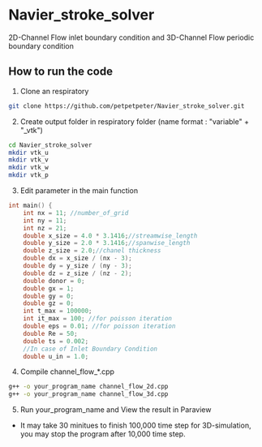 # Navier_stroke_solver
2D-Channel Flow inlet boundary condition and 3D-Channel Flow periodic boundary condition
## How to run the code
1. Clone an respiratory
```bash
git clone https://github.com/petpetpeter/Navier_stroke_solver.git
```
2. Create output folder in respiratory folder (name format : "variable" + "_vtk")
```bash
cd Navier_stroke_solver
mkdir vtk_u
mkdir vtk_v
mkdir vtk_w
mkdir vtk_p
```
3. Edit parameter in the main function
```c++
int main() {
    int nx = 11; //number_of_grid
    int ny = 11; 
    int nz = 21; 
    double x_size = 4.0 * 3.1416;//streamwise_length
    double y_size = 2.0 * 3.1416;//spanwise_length
    double z_size = 2.0;//chanel thickness
    double dx = x_size / (nx - 3);
    double dy = y_size / (ny - 3);
    double dz = z_size / (nz - 2);
    double donor = 0;
    double gx = 1;
    double gy = 0;
    double gz = 0;
    int t_max = 100000;
    int it_max = 100; //for poisson iteration
    double eps = 0.01; //for poisson iteration
    double Re = 50;
    double ts = 0.002;
    //In case of Inlet Boundary Condition
    double u_in = 1.0;
```
4. Compile channel_flow_*.cpp
```bash
g++ -o your_program_name channel_flow_2d.cpp
g++ -o your_program_name channel_flow_3d.cpp
```
5. Run your_program_name and View the result in Paraview
- It may take 30 minitues to finish 100,000 time step for 3D-simulation, you may stop the program after 10,000 time step. 
